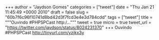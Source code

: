 
+++
author = "Jaydson Gomes"
categories = ["tweet"]
date = "Thu Jan 21 11:45:49 +0000 2010"
draft = false
slug = "60b7f6c96f10741d8bd42d3f7fcd3e4e3d784cdd"
tags = ["tweet"]
title = """Ouvindo #PHPSPCast http:/..."""
tweet = true
micro = true
tweet_url = "https://twitter.com/jaydson/status/8024231370"
+++
Ouvindo #PHPSPCast http://tinyurl.com/yzjkx3y
